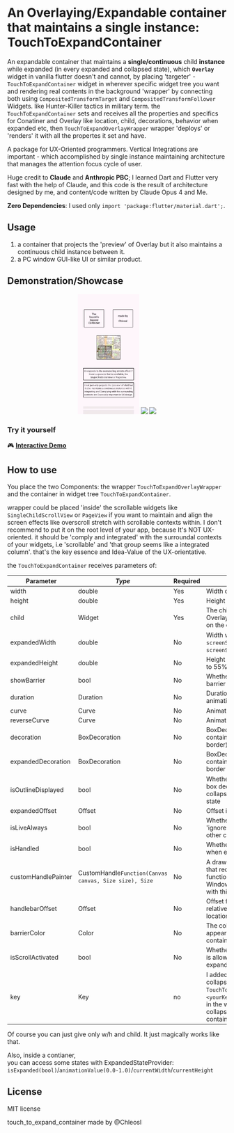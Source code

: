 # An Overlaying/Expandable container that maintains a single instance: TouchToExpandContainer

An expandable container that maintains a **single/continuous** child **instance** while expanded (in every expanded and collapsed state), which **`Overlay`** widget in vanilla flutter doesn't and cannot, by placing 'targeter' - `TouchToExpandContainer` widget in wherever specific widget tree you want and rendering real contents in the background 'wrapper' by connecting both using `CompositedTransformTarget` and `CompositedTransformFollower` Widgets. like Hunter-Killer tactics in military term. the `TouchToExpandContainer` sets and receives all the properties and specifics for Conatiner and Overlay like location, child, decorations, behavior when expanded etc, then `TouchToExpandOverlayWrapper` wrapper 'deploys' or 'renders' it with all the propertes it set and have.

A package for UX-Oriented programmers. Vertical Integrations are important - which accomplished by single instance maintaining architecture that manages the attention focus cycle of user.

Huge credit to **Claude** and **Anthropic PBC**; I learned Dart and Flutter very fast with the help of Claude, and this code is the result of architecture designed by me, and content/code written by Claude Opus 4 and Me.

**Zero Dependencies**: I used only `import 'package:flutter/material.dart';`.

## Usage

1. a container that projects the 'preview' of Overlay but it also maintains a continuous child instance between it.
2. a PC window GUI-like UI or similar product.

## Demonstration/Showcase

<p align="center">
  <img src="https://raw.githubusercontent.com/chleosl/touch_to_expand_container/main/images/demo1.webp" width="28%" />
  <img src="https://raw.githubusercontent.com/chleosl/touch_to_expand_container/main/images/demo2.webp" width="28%" />
  <img src="https://raw.githubusercontent.com/chleosl/touch_to_expand_container/main/images/demo3.webp" width="28%" />
</p>

### Try it yourself

🎮 **[Interactive Demo](https://chleosl.github.io/touch_to_expand_container/)**

## How to use

You place the two Components: the wrapper `TouchToExpandOverlayWrapper` and the container in widget tree `TouchToExpandContainer`.

wrapper could be placed 'inside' the scrollable widgets like `SingleChildScrollView` or `PageView` if you want to maintain and align the screen effects like overscroll stretch with scrollable contexts within. I don't recommend to put it on the root level of your app, because It's NOT UX-oriented. it should be 'comply and integrated' with the surroundal contexts of your widgets, i.e 'scrollable' and 'that group seems like a integrated column'. that's the key essence and Idea-Value of the UX-orientative.

 the `TouchToExpandContainer` receives parameters of:

| Parameter | *Type* | Required | Description |
|-----------|------|----------|-------------|
| width | double | Yes | Width of the container |
| height | double | Yes | Height of the container |
| child | Widget | Yes | The child widget to display on the Overlay and perview (to render) on the container |
| expandedWidth | double | No | Width when expanded (defaults to `screenSize.width > 800 ? 700.0 : screenSize.width * 0.82`) |
| expandedHeight | double | No | Height when expanded (defaults to 55% of screen height) |
| showBarrier | bool | No | Whether to show the modal barrier when expanded |
| duration | Duration | No | Duration of the expand/collapse animation |
| curve | Curve | No | Animation curve for expansion |
| reverseCurve | Curve | No | Animation curve for collapse |
| decoration | BoxDecoration | No | BoxDecoration for the collapsed container (defaults to 1.5px black border) |
| expandedDecoration | BoxDecoration | No | BoxDecoration for the expanded container (defaults to 1.5px black border and a little shadow effect) |
| isOutlineDisplayed | bool | No | Whether to display the container box decoration/outline in collapsed location in expanded state |
| expandedOffset | Offset | No | Offset in expanded state |
| isLiveAlways | bool | No | Whether this container should 'ignore' the barrier effects from other containers |
| isHandled | bool | No | Whether to show a drag handle when expanded |
| customHandlePainter | CustomHandle`Function(Canvas canvas, Size size), Size` | No | A drawable custom handle drawer that receives CustomPainter.paint function and Size. You can make Windows and Mac window GUI with this parameter |
| handlebarOffset | Offset | No | Offset for the handle position relative to the expanded container location |
| barrierColor | Color | No | The color of the modal barrier that appears behind expanded containers |
| isScrollActivated | bool | No | Whether scrolling the background is allowed when this container is expanded |
| key | Key | no | I added a method to expand and collapse specific `TouchToExpandContainer` using `<yourKey>.currentState?.expand()` in the wrapper. pro tip: or you can collapse whatever expanded container using the State Classes. |

Of course you can just give only w/h and child. It just magically works like that.

Also, inside a contianer,
</br>
you can access some states with ExpandedStateProvider:
`isExpanded(bool)`/`animationValue(0.0-1.0)`/`currentWidth`/`currentHeight`

## License

MIT license

touch_to_expand_container made by @Chleosl
